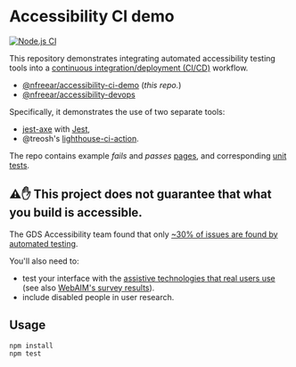 
# Accessibility CI demo

[![Node.js CI][ci-img]][ci]

This repository demonstrates integrating automated accessibility testing tools into a [continuous integration/deployment (CI/CD)][intro] workflow.

* [@nfreear/accessibility-ci-demo][demo1] (_this repo._)
* [@nfreear/accessibility-devops][demo2]

Specifically, it demonstrates the use of two separate tools:

* [jest-axe][] with [Jest][],
* @treosh's [lighthouse-ci-action][].

The repo contains example _fails_ and _passes_ [pages](./pages), and corresponding [unit tests](./__tests__).

## ⚠️✋ This project does not guarantee that what you build is accessible.
The GDS Accessibility team found that only [~30% of issues are found by automated testing][gds].

You'll also need to:
* test your interface with the [assistive technologies that real users use][at] (see also [WebAIM's survey results][survey]).
* include disabled people in user research.

## Usage

```
npm install
npm test
```

[gds]: https://accessibility.blog.gov.uk/2017/02/24/what-we-found-when-we-tested-tools-on-the-worlds-least-accessible-webpage
[at]: https://www.gov.uk/service-manual/technology/testing-with-assistive-technologies#when-to-test
[survey]: https://webaim.org/projects/screenreadersurvey10/#primary
[jest]: https://jestjs.io/
[jest-axe]: https://github.com/nickcolley/jest-axe
[lighthouse-ci-action]: https://github.com/treosh/lighthouse-ci-action
[intro]: https://github.com/GoogleChrome/lighthouse-ci/blob/main/docs/introduction-to-ci.md
  "Introduction to Continuous Integration (Google)"
[demo1]: https://github.com/nfreear/accessibility-ci-demo
  "#1 Demos use of 'jest-axe' and 'lighthouse-ci-action'"
[demo2]: https://github.com/nfreear/accessibility-devops
  "#2 Demos use of 'pa11y-ci' and Cypress"

[ci]: https://github.com/nfreear/accessibility-ci-demo/actions/workflows/node.js.yml
[ci-img]: https://github.com/nfreear/accessibility-ci-demo/actions/workflows/node.js.yml/badge.svg
